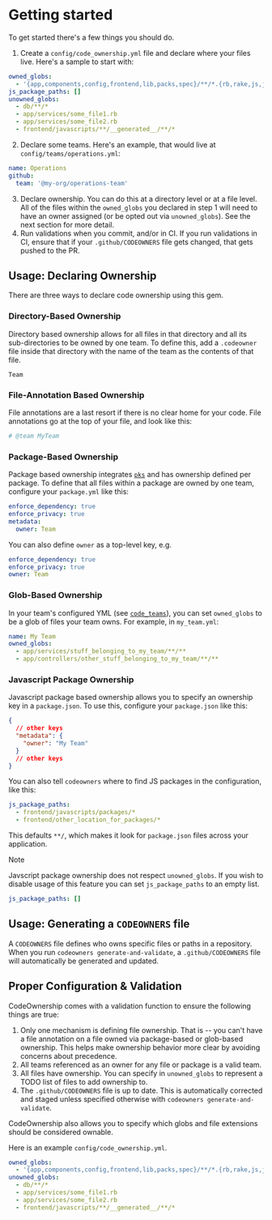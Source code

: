 # Getting started

To get started there's a few things you should do.

1) Create a `config/code_ownership.yml` file and declare where your files live. Here's a sample to start with:

```yml
owned_globs:
  - '{app,components,config,frontend,lib,packs,spec}/**/*.{rb,rake,js,jsx,ts,tsx}'
js_package_paths: []
unowned_globs:
  - db/**/*
  - app/services/some_file1.rb
  - app/services/some_file2.rb
  - frontend/javascripts/**/__generated__/**/*
```

2) Declare some teams. Here's an example, that would live at `config/teams/operations.yml`:

```yml
name: Operations
github:
  team: '@my-org/operations-team'
```

3) Declare ownership. You can do this at a directory level or at a file level. All of the files within the `owned_globs` you declared in step 1 will need to have an owner assigned (or be opted out via `unowned_globs`). See the next section for more detail.
4) Run validations when you commit, and/or in CI. If you run validations in CI, ensure that if your `.github/CODEOWNERS` file gets changed, that gets pushed to the PR.

## Usage: Declaring Ownership

There are three ways to declare code ownership using this gem.

### Directory-Based Ownership

Directory based ownership allows for all files in that directory and all its sub-directories to be owned by one team. To define this, add a `.codeowner` file inside that directory with the name of the team as the contents of that file.

```text
Team
```

### File-Annotation Based Ownership

File annotations are a last resort if there is no clear home for your code. File annotations go at the top of your file, and look like this:

```ruby
# @team MyTeam
```

### Package-Based Ownership

Package based ownership integrates [`pks`](https://github.com/rubyatscale/pks) and has ownership defined per package. To define that all files within a package are owned by one team, configure your `package.yml` like this:

```yml
enforce_dependency: true
enforce_privacy: true
metadata:
  owner: Team
```

You can also define `owner` as a top-level key, e.g.

```yml
enforce_dependency: true
enforce_privacy: true
owner: Team
```

### Glob-Based Ownership

In your team's configured YML (see [`code_teams`](https://github.com/rubyatscale/code_teams)), you can set `owned_globs` to be a glob of files your team owns. For example, in `my_team.yml`:

```yml
name: My Team
owned_globs:
  - app/services/stuff_belonging_to_my_team/**/**
  - app/controllers/other_stuff_belonging_to_my_team/**/**
```

### Javascript Package Ownership

Javascript package based ownership allows you to specify an ownership key in a `package.json`. To use this, configure your `package.json` like this:

```json
{
  // other keys
  "metadata": {
    "owner": "My Team"
  }
  // other keys
}
```

You can also tell `codeowners` where to find JS packages in the configuration, like this:

```yml
js_package_paths:
  - frontend/javascripts/packages/*
  - frontend/other_location_for_packages/*
```

This defaults `**/`, which makes it look for `package.json` files across your application.

> [!NOTE]
> Javscript package ownership does not respect `unowned_globs`. If you wish to disable usage of this feature you can set `js_package_paths` to an empty list.

```yml
js_package_paths: []
```

## Usage: Generating a `CODEOWNERS` file

A `CODEOWNERS` file defines who owns specific files or paths in a repository. When you run `codeowners generate-and-validate`, a `.github/CODEOWNERS` file will automatically be generated and updated.

## Proper Configuration & Validation

CodeOwnership comes with a validation function to ensure the following things are true:

1) Only one mechanism is defining file ownership. That is -- you can't have a file annotation on a file owned via package-based or glob-based ownership. This helps make ownership behavior more clear by avoiding concerns about precedence.
2) All teams referenced as an owner for any file or package is a valid team.
3) All files have ownership. You can specify in `unowned_globs` to represent a TODO list of files to add ownership to.
4) The `.github/CODEOWNERS` file is up to date. This is automatically corrected and staged unless specified otherwise with `codeowners generate-and-validate`. 

CodeOwnership also allows you to specify which globs and file extensions should be considered ownable.

Here is an example `config/code_ownership.yml`.

```yml
owned_globs:
  - '{app,components,config,frontend,lib,packs,spec}/**/*.{rb,rake,js,jsx,ts,tsx}'
unowned_globs:
  - db/**/*
  - app/services/some_file1.rb
  - app/services/some_file2.rb
  - frontend/javascripts/**/__generated__/**/*
```

